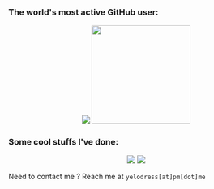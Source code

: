 ### The world's most active GitHub user:
<p align="center">
<img src="https://github-readme-stats.vercel.app/api?username=yelodress&theme=github_dark_dimmed&show_icons=true&hide_border=false&count_private=true&include_all_commits=true&rank_icon=percentile"></img> <a href="https://github-readme-stats.vercel.app/api/top-langs/?username=yelodress&langs_count=10&theme=github_dark_dimmed&show_icons=true&hide_border=false&layout=compact"><img src="https://github-readme-stats.vercel.app/api/top-langs/?username=yelodress&langs_count=10&theme=github_dark_dimmed&show_icons=true&hide_border=false&layout=compact" height=195px></img></a></p>

### Some cool stuffs I've done:
<p align="center">
<a href="https://github.com/Yelodress/PowerShell-Audit-Tool"><img src="https://github-readme-stats.vercel.app/api/pin/?username=yelodress&repo=PowerShell-Audit-Tool&show_owner=true&theme=github_dark_dimmed"></img></a>
<a href="https://github.com/Yelodress/LukeRossCleaner"><img src="https://github-readme-stats.vercel.app/api/pin/?username=yelodress&repo=LukeRossCleaner&show_owner=true&theme=github_dark_dimmed"></img></a> 
  
Need to contact me ? Reach me at `yelodress[at]pm[dot]me`
